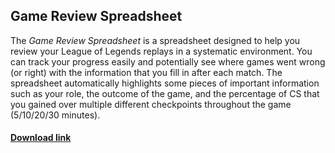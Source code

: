 ## Game Review Spreadsheet
The *Game Review Spreadsheet* is a spreadsheet designed to help you review your League of Legends replays in a systematic environment. You can track your progress easily and potentially see where games went wrong (or right) with the information that you fill in after each match. The spreadsheet automatically highlights some pieces of important information such as your role, the outcome of the game, and the percentage of CS that you gained over multiple different checkpoints throughout the game (5/10/20/30 minutes). 

#### [Download link](https://github.com/ForeverTalone/Game-Review-Spreadsheet/releases/download/1.0/Game.Review.Spreadsheet.xlsx)

